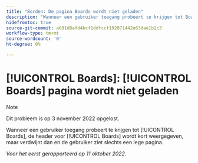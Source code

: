 ```yaml
---
title: "Borden: De pagina Boards wordt niet geladen"
description: "Wanneer een gebruiker toegang probeert te krijgen tot Boards, wordt de koptekst voor Boards kort weergegeven, maar verdwijnt deze vervolgens en ziet de gebruiker slechts een lege pagina."
hidefromtoc: true
source-git-commit: a681d8afd4bcf1ddfccf192871442e63dae1b2c3
workflow-type: tm+mt
source-wordcount: '0'
ht-degree: 0%

---
```



# [!UICONTROL Boards]: [!UICONTROL Boards] pagina wordt niet geladen

>[!NOTE]
>
>Dit probleem is op 3 november 2022 opgelost.

Wanneer een gebruiker toegang probeert te krijgen tot [!UICONTROL Boards], de header voor [!UICONTROL Boards] wordt kort weergegeven, maar verdwijnt dan en de gebruiker ziet slechts een lege pagina.

_Voor het eerst gerapporteerd op 11 oktober 2022._

